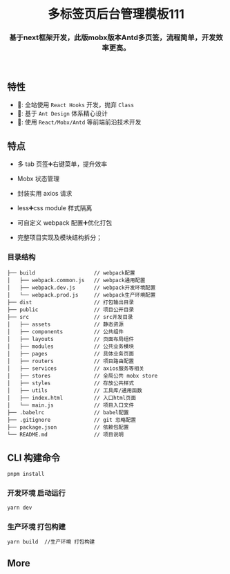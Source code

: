 <!--
 * @Author: 吴俊杰 20717@etransfar.com
 * @Date: 1985-10-26 16:15:00
 * @LastEditors: 吴俊杰_20717 20717@etransfar.com
 * @LastEditTime: 2023-02-28 10:48:23
 * @FilePath: /个人工作/tf-next-app/README.md
 * @Description: 这是默认设置,请设置`customMade`, 打开koroFileHeader查看配置 进行设置: https://github.com/OBKoro1/koro1FileHeader/wiki/%E9%85%8D%E7%BD%AE
-->
<h1 align="center">多标签页后台管理模板111</h1>

<h3 align="center"> 基于next框架开发，此版mobx版本Antd多页签，流程简单，开发效率更高。 </h3>
<br />

## 特性
- 🚅: 全站使用 `React Hooks` 开发，抛弃 `Class`
- 💎: 基于 `Ant Design` 体系精心设计
- 🚀: 使用 `React/Mobx/Antd` 等前端前沿技术开发

## 特点

- 多 tab 页签➕右键菜单，提升效率
- Mobx 状态管理
- 封装实用 axios 请求
- less➕css module 样式隔离
- 可自定义 webpack 配置➕优化打包

- 完整项目实现及模块结构拆分；

### 目录结构

```
├── build                   // webpack配置
│   ├── webpack.common.js   // webpack通用配置
│   ├── webpack.dev.js      // webpack开发环境配置
│   └── webpack.prod.js     // webpack生产环境配置
├── dist                    // 打包输出目录
├── public                  // 项目公开目录
├── src                     // src开发目录
│   ├── assets              // 静态资源
│   ├── components          // 公共组件
│   ├── layouts             // 页面布局组件
│   ├── modules             // 公共业务模块
│   ├── pages               // 具体业务页面
│   ├── routers             // 项目路由配置
│   ├── services            // axios服务等相关
│   ├── stores              // 全局公共 mobx store
│   ├── styles              // 存放公共样式
│   ├── utils               // 工具库/通用函数
│   ├── index.html          // 入口html页面
│   └── main.js             // 项目入口文件
├── .babelrc                // babel配置
├── .gitignore              // git 忽略配置
├── package.json            // 依赖包配置
└── README.md               // 项目说明
```

## CLI 构建命令

```bash
pnpm install
```

### 开发环境 启动运行

```bash
yarn dev
```

### 生产环境 打包构建

```bash
yarn build  //生产环境 打包构建
```

## More
